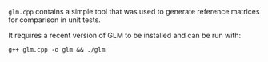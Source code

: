 `glm.cpp` contains a simple tool that was used to generate reference matrices for comparison in unit tests.

It requires a recent version of GLM to be installed and can be run with:

    g++ glm.cpp -o glm && ./glm